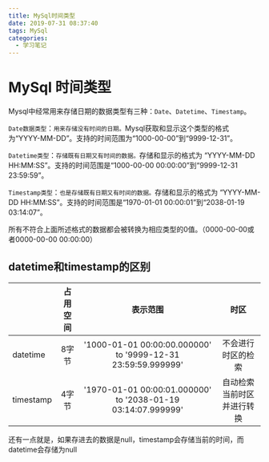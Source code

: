 ```yaml
---
title: MySql时间类型
date: 2019-07-31 08:37:40
tags: MySql
categories:
  - 学习笔记
---
```


# MySql 时间类型

Mysql中经常用来存储日期的数据类型有三种：`Date`、`Datetime`、`Timestamp`。
<!--more-->

`Date数据类型`：`用来存储没有时间的日期。`Mysql获取和显示这个类型的格式为“YYYY-MM-DD”。支持的时间范围为“1000-00-00”到“9999-12-31”。

`Datetime类型`：`存储既有日期又有时间的数据。`存储和显示的格式为 “YYYY-MM-DD HH:MM:SS”。支持的时间范围是“1000-00-00 00:00:00”到“9999-12-31 23:59:59”。

`Timestamp类型`：`也是存储既有日期又有时间的数据。`存储和显示的格式为 “YYYY-MM-DD HH:MM:SS”。支持的时间范围是“1970-01-01 00:00:01”到“2038-01-19 03:14:07”。

所有不符合上面所述格式的数据都会被转换为相应类型的0值。（0000-00-00或者0000-00-00 00:00:00）  





## datetime和timestamp的区别

|           | 占用空间 |                           表示范围                           |            时区            |
| :-------- | :------: | :----------------------------------------------------------: | :------------------------: |
| datetime  |  8字节   | '1000-01-01 00:00:00.000000' to '9999-12-31 23:59:59.999999' |     不会进行时区的检索     |
| timestamp |  4字节   | '1970-01-01 00:00:01.000000' to '2038-01-19 03:14:07.999999' | 自动检索当前时区并进行转换 |

还有一点就是，如果存进去的数据是null，timestamp会存储当前的时间，而datetime会存储为null
